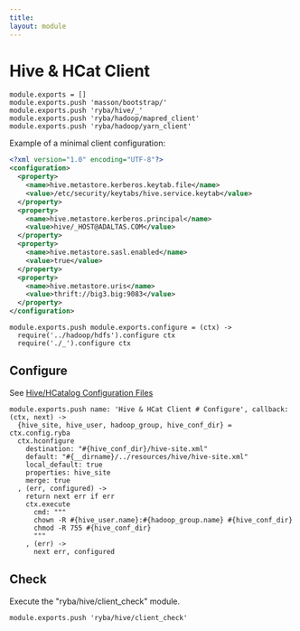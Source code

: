 ```yaml
---
title: 
layout: module
---
```


# Hive & HCat Client

    module.exports = []
    module.exports.push 'masson/bootstrap/'
    module.exports.push 'ryba/hive/_'
    module.exports.push 'ryba/hadoop/mapred_client'
    module.exports.push 'ryba/hadoop/yarn_client'

Example of a minimal client configuration:
```xml
<?xml version="1.0" encoding="UTF-8"?>
<configuration>
  <property>
    <name>hive.metastore.kerberos.keytab.file</name>
    <value>/etc/security/keytabs/hive.service.keytab</value>
  </property>
  <property>
    <name>hive.metastore.kerberos.principal</name>
    <value>hive/_HOST@ADALTAS.COM</value>
  </property>
  <property>
    <name>hive.metastore.sasl.enabled</name>
    <value>true</value>
  </property>
  <property>
    <name>hive.metastore.uris</name>
    <value>thrift://big3.big:9083</value>
  </property>
</configuration>
```

    module.exports.push module.exports.configure = (ctx) ->
      require('../hadoop/hdfs').configure ctx
      require('./_').configure ctx

## Configure

See [Hive/HCatalog Configuration Files](http://docs.hortonworks.com/HDPDocuments/HDP1/HDP-1.3.2/bk_installing_manually_book/content/rpm-chap6-3.html)

    module.exports.push name: 'Hive & HCat Client # Configure', callback: (ctx, next) ->
      {hive_site, hive_user, hadoop_group, hive_conf_dir} = ctx.config.ryba
      ctx.hconfigure
        destination: "#{hive_conf_dir}/hive-site.xml"
        default: "#{__dirname}/../resources/hive/hive-site.xml"
        local_default: true
        properties: hive_site
        merge: true
      , (err, configured) ->
        return next err if err
        ctx.execute
          cmd: """
          chown -R #{hive_user.name}:#{hadoop_group.name} #{hive_conf_dir}
          chmod -R 755 #{hive_conf_dir}
          """
        , (err) ->
          next err, configured

## Check

Execute the "ryba/hive/client_check" module.

    module.exports.push 'ryba/hive/client_check'


      

  

















